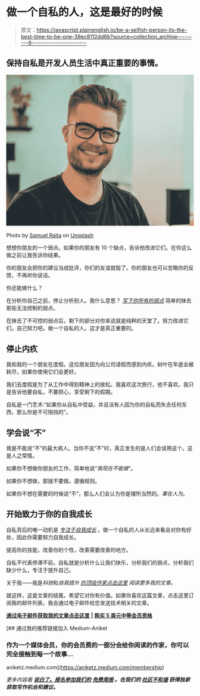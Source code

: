 # 做一个自私的人，这是最好的时候

> 原文：<https://javascript.plainenglish.io/be-a-selfish-person-its-the-best-time-to-be-one-38ec8112dd6b?source=collection_archive---------9----------------------->

## 保持自私是开发人员生活中真正重要的事情。

![](img/957f77e1e9618b13efbd3ce3c530f5e2.png)

Photo by [Samuel Raita](https://unsplash.com/@samufoto?utm_source=medium&utm_medium=referral) on [Unsplash](https://unsplash.com?utm_source=medium&utm_medium=referral)

想想你朋友的一个弱点。如果你的朋友有 10 个缺点，告诉他改进它们。在你这么做之前让我告诉你结果。

你的朋友会把你的建议当成批评，你们的友谊就毁了。你的朋友也可以忽略你的反馈，不再听你说话。

你还能做什么？

在分析你自己之前，停止分析别人。我什么意思？ [*写下你所有的弱点*](/i-managed-to-change-my-3-biggest-weaknesses-as-a-developer-629b51bbd3a0) 简单的抹去那些无法控制的弱点。

在抹去了不可控的弱点后，剩下的部分对你来说就是纯粹的天堂了。努力改进它们。自己努力吧。做一个自私的人。这才是真正重要的。

## 停止内疚

我和我的一个朋友在度假。这位朋友因为向公司请假而感到内疚。树叶在年底会被耗尽，如果你使用它们会更好。

我们去度假是为了从工作中得到精神上的放松。我喜欢这次旅行，他不喜欢。我只是告诉他要自私，不要担心，享受剩下的假期。

自私是一门艺术:“如果你从自私中受益，并且没有人因为你的自私而失去任何东西，那么你是不可阻挡的”。

## 学会说“不”

我是不能说“不”的最大病人。当你不说“不”时，真正发生的是人们会误用这个。这是人之常情。

如果你不想做你朋友的工作，简单地说“*我现在不能做*”。

如果你不想做，那就不要做。遵循规则。

如果你不想在需要的时候说“不”，那么人们会认为你是理所当然的。*事在人为*。

## 开始致力于你的自我成长

自私背后的唯一动机是 [*专注于自我成长*](/i-tend-to-focus-more-on-self-growth-as-a-developer-f953ec2dba09) 。做一个自私的人从长远来看会对你有好处，因此你需要努力自我成长。

提高你的技能，改善你的个性，改善需要改善的地方。

自私不代表停滞不前。自私就是分析什么让我们快乐，分析我们的弱点，分析我们缺少什么，专注于提升自己。

关于我——我是*科技*和*自我提升* [*的顶级作家点击这里*](https://aniketz.medium.com/) *阅读更多我的文章。*

就这样，这是文章的结尾。希望它对你有价值。如果你喜欢这篇文章，点击这里订阅我的邮件列表。我会通过电子邮件给您发送技术相关的文章。

[**通过电子邮件获取我的文章点击这里**](https://aniketz.medium.com/subscribe) **|** [**购买 5 美元中等会员资格**](https://aniketz.medium.com/membership)

[](https://aniketz.medium.com/membership) [## 通过我的推荐链接加入 Medium-Aniket

### 作为一个媒体会员，你的会员费的一部分会给你阅读的作家，你可以完全接触到每一个故事…

aniketz.medium.com](https://aniketz.medium.com/membership) 

*更多内容看* [***说白了。报名参加我们的***](http://plainenglish.io/) **[***免费周报***](http://newsletter.plainenglish.io/) *。在我们的* [***社区不和谐***](https://discord.gg/GtDtUAvyhW) *获得独家获取写作机会和建议。***